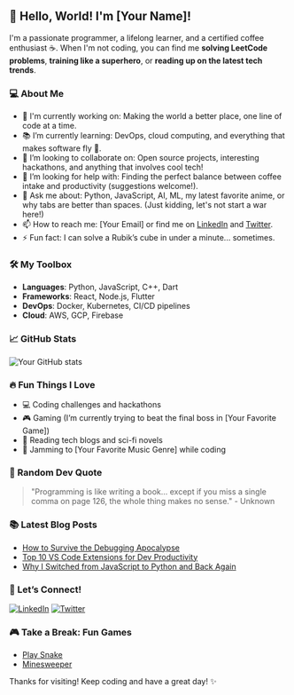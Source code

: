 ## 👋 Hello, World! I'm [Your Name]!

I'm a passionate programmer, a lifelong learner, and a certified coffee enthusiast ☕. When I'm not coding, you can find me **solving LeetCode problems**, **training like a superhero**, or **reading up on the latest tech trends**.

### 💻 About Me
- 🚀 I'm currently working on: Making the world a better place, one line of code at a time.
- 📚 I’m currently learning: DevOps, cloud computing, and everything that makes software fly 🛫.
- 👯 I’m looking to collaborate on: Open source projects, interesting hackathons, and anything that involves cool tech!
- 🤔 I’m looking for help with: Finding the perfect balance between coffee intake and productivity (suggestions welcome!).
- 💬 Ask me about: Python, JavaScript, AI, ML, my latest favorite anime, or why tabs are better than spaces. (Just kidding, let's not start a war here!)
- 📫 How to reach me: [Your Email] or find me on [LinkedIn](#) and [Twitter](#).
- ⚡ Fun fact: I can solve a Rubik’s cube in under a minute... sometimes.

### 🛠️ My Toolbox
- **Languages**: Python, JavaScript, C++, Dart
- **Frameworks**: React, Node.js, Flutter
- **DevOps**: Docker, Kubernetes, CI/CD pipelines
- **Cloud**: AWS, GCP, Firebase

### 📈 GitHub Stats
![Your GitHub stats](https://github-readme-stats.vercel.app/api?username=yourusername&show_icons=true&theme=radical)

### 🔥 Fun Things I Love
- 💻 Coding challenges and hackathons
- 🎮 Gaming (I’m currently trying to beat the final boss in [Your Favorite Game])
- 📖 Reading tech blogs and sci-fi novels
- 🎵 Jamming to [Your Favorite Music Genre] while coding

### 🎉 Random Dev Quote
> "Programming is like writing a book... except if you miss a single comma on page 126, the whole thing makes no sense." - Unknown

### 📚 Latest Blog Posts
- [How to Survive the Debugging Apocalypse](#)
- [Top 10 VS Code Extensions for Dev Productivity](#)
- [Why I Switched from JavaScript to Python and Back Again](#)

### 🤝 Let’s Connect!
[![LinkedIn](https://img.shields.io/badge/LinkedIn-blue?style=flat-square&logo=linkedin)](https://www.linkedin.com/in/yourusername/)
[![Twitter](https://img.shields.io/badge/Twitter-blue?style=flat-square&logo=twitter)](https://twitter.com/yourusername)

### 🎮 Take a Break: Fun Games
- [Play Snake](https://yourgithubpage/snake-game)
- [Minesweeper](https://yourgithubpage/minesweeper)

Thanks for visiting! Keep coding and have a great day! ✨
